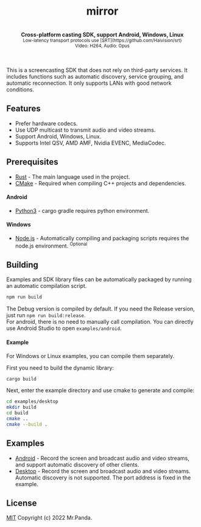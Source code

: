 <!--lint disable no-literal-urls-->
<div align="center">
  <h1>mirror</h1>
</div>
<br/>
<div align="center">
  <strong>Cross-platform casting SDK, support Android, Windows, Linux</strong>
</div>
<div align="center">
  <sup>Low-latency transport protocols use [SRT](https://github.com/Haivision/srt)</sup></br>
  <sup>Video: H264, Audio: Opus</sup>
</div>
<br/>
<br/>

This is a screencasting SDK that does not rely on third-party services. It includes functions such as automatic discovery, service grouping, and automatic reconnection. It only supports LANs with good network conditions.


## Features

* Prefer hardware codecs.
* Use UDP multicast to transmit audio and video streams.
* Support Android, Windows, Linux.
* Supports Intel QSV, AMD AMF, Nvidia EVENC, MediaCodec.


## Prerequisites

* [Rust](https://www.rust-lang.org/tools/install) - The main language used in the project.
* [CMake](https://cmake.org/download/) - Required when compiling C++ projects and dependencies.

#### Android

* [Python3](https://www.python.org/downloads/) - cargo gradle requires python environment.

#### Windows

* [Node.js](https://nodejs.org/en/download) - Automatically compiling and packaging scripts requires the node.js environment. <sup>Optional</sup>


## Building

Examples and SDK library files can be automatically packaged by running an automatic compilation script.

```sh
npm run build
```

The Debug version is compiled by default. If you need the Release version, just run `npm run build:release`.  
For android, there is no need to manually call compilation. You can directly use Android Studio to open `examples/android`.

#### Example

For Windows or Linux examples, you can compile them separately.

First you need to build the dynamic library:

```sh
cargo build
```

Next, enter the example directory and use cmake to generate and compile:

```sh
cd examples/desktop
mkdir build
cd build
cmake ..
cmake --build .
```


## Examples

* [Android](./examples/android) - Record the screen and broadcast audio and video streams, and support automatic discovery of other clients.
* [Desktop](./examples/desktop/) - Record the screen and broadcast audio and video streams. Automatic discovery is not supported. The port address is fixed in the example.


## License
[MIT](./LICENSE) Copyright (c) 2022 Mr.Panda.
